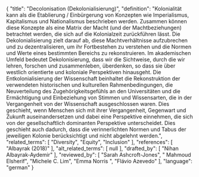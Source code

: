 {
    "title": "Decolonisation (Dekolonialisierung)",
    "definition": "Kolonialität kann als die Etablierung / Einbürgerung von Konzepten wie Imperialismus, Kapitalismus und Nationalismus beschrieben werden. Zusammen können diese Konzepte als eine Matrix der Macht (und der Machtbeziehungen) betrachtet werden, die sich auf die Kolonialzeit zurückführen lässt. Die Dekolonialisierung zielt darauf ab, diese Machtverhältnisse aufzubrechen und zu dezentralisieren, um ihr Fortbestehen zu verstehen und die Normen und Werte eines bestimmten Bereichs zu rekonstruieren. Im akademischen Umfeld bedeutet Dekolonisierung, dass wir die Sichtweise, durch die wir lehren, forschen und zusammenleben, überdenken, so dass sie über westlich orientierte und koloniale Perspektiven hinausgeht. Die Entkolonialisierung der Wissenschaft beinhaltet die Rekonstruktion der verwendeten historischen und kulturellen Rahmenbedingungen, die Neuverteilung des Zugehörigkeitsgefühls an den Universitäten und die Ermächtigung und Einbeziehung von Stimmen und Wissensarten, die in der Vergangenheit von der Wissenschaft ausgeschlossen waren. Dies geschieht, wenn Menschen sich mit ihrer Vergangenheit, Gegenwart und Zukunft auseinandersetzen und dabei eine Perspektive einnehmen, die sich von der gesellschaftlich dominanten Perspektive unterscheidet. Dies geschieht auch dadurch, dass die verinnerlichten Normen und Tabus der jeweiligen Kolonie berücksichtigt und nicht abgelehnt werden.",
    "related_terms": [
        "Diversity",
        "Equity",
        "Inclusion"
    ],
    "references": [
        "Albayrak (2018)"
    ],
    "alt_related_terms": [
        null
    ],
    "drafted_by": [
        "Nihan Albayrak-Aydemir"
    ],
    "reviewed_by": [
        "Sarah Ashcroft-Jones",
        " Mahmoud Elsherif",
        "Michele C. Lim",
        "Emma Norris ",
        "Flávio Azevedo"
    ],
    "language": "german"
}
